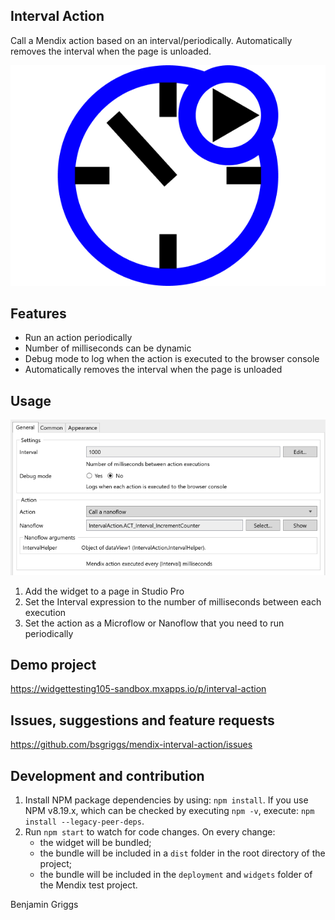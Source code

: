 ## Interval Action

Call a Mendix action based on an interval/periodically. Automatically removes the interval when the page is unloaded.

![demo](https://github.com/bsgriggs/mendix-interval-action/blob/media/Demo.png)

## Features

-   Run an action periodically
-   Number of milliseconds can be dynamic
-   Debug mode to log when the action is executed to the browser console
-   Automatically removes the interval when the page is unloaded

## Usage

![general](https://github.com/bsgriggs/mendix-interval-action/blob/media/General.png)

1.  Add the widget to a page in Studio Pro
2.  Set the Interval expression to the number of milliseconds between each execution
3.  Set the action as a Microflow or Nanoflow that you need to run periodically

## Demo project

https://widgettesting105-sandbox.mxapps.io/p/interval-action

## Issues, suggestions and feature requests

https://github.com/bsgriggs/mendix-interval-action/issues

## Development and contribution

1. Install NPM package dependencies by using: `npm install`. If you use NPM v8.19.x, which can be checked by executing
   `npm -v`, execute: `npm install --legacy-peer-deps`.
2. Run `npm start` to watch for code changes. On every change:
    - the widget will be bundled;
    - the bundle will be included in a `dist` folder in the root directory of the project;
    - the bundle will be included in the `deployment` and `widgets` folder of the Mendix test project.

Benjamin Griggs
